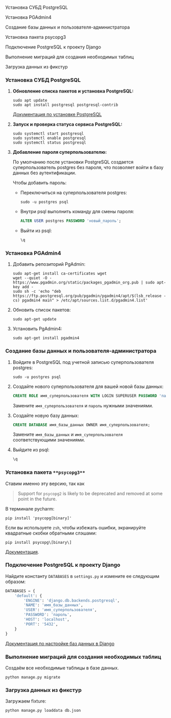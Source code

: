 Установка СУБД PostgreSQL

Установка PGAdmin4

Создание базы данных и пользователя-администратора

Установка пакета psycopg3

Подключение PostgreSQL к проекту Django

Выполнение миграций для создания необходимых таблиц

Загрузка данных из фикстур

### **Установка СУБД PostgreSQL**

1. **Обновление списка пакетов и установка PostgreSQL:**
    
    ```Shell
    sudo apt update
    sudo apt install postgresql postgresql-contrib
    ```
    
    [Документация по установке PostgreSQL](https://www.postgresql.org/download/linux/ubuntu/)
    
2. **Запуск и проверка статуса сервиса PostgreSQL:**
    
    ```Shell
    sudo systemctl start postgresql
    sudo systemctl enable postgresql
    sudo systemctl status postgresql
    ```
    
3. **Добавление пароля суперпользователю:**
    
    По умолчанию после установки PostgreSQL создается суперпользователь postgres без пароля, что позволяет войти в базу данных без аутентификации.
    
    Чтобы добавить пароль:
    
    - Переключиться на суперпользователя postgres:
        
        ```Shell
        sudo -u postgres psql
        ```
        
    - Внутри psql выполнить команду для смены пароля:
        
        ```SQL
        ALTER USER postgres PASSWORD 'новый_пароль';
        ```
        
    - Выйти из psql:
        
        ```SQL
        \q
        ```
        

### Установка PGAdmin4

1. Добавить репозиторий PgAdmin:
    
    ```Plain
    sudo apt-get install ca-certificates wget
    wget --quiet -O - https://www.pgadmin.org/static/packages_pgadmin_org.pub | sudo apt-key add -
    sudo sh -c 'echo "deb https://ftp.postgresql.org/pub/pgadmin/pgadmin4/apt/$(lsb_release -cs) pgadmin4 main" > /etc/apt/sources.list.d/pgadmin4.list'
    ```
    
2. Обновить список пакетов:
    
    ```Plain
    sudo apt-get update
    ```
    
3. Установить PgAdmin4:
    
    ```Plain
    sudo apt-get install pgadmin4
    ```
    

### **Создание базы данных и пользователя-администратора**

1. Войдите в PostgreSQL под учетной записью суперпользователя postgres:
    
    ```Shell
    sudo -u postgres psql
    ```
    
2. Создайте нового суперпользователя для вашей новой базы данных:
    
    ```SQL
    CREATE ROLE имя_суперпользователя WITH LOGIN SUPERUSER PASSWORD 'пароль';
    ```
    
    Замените `имя_суперпользователя` и `пароль` нужными значениями.
    
3. Создайте новую базу данных:
    
    ```SQL
    CREATE DATABASE имя_базы_данных OWNER имя_суперпользователя;
    ```
    
    Замените `имя_базы_данных` и `имя_суперпользователя` соответствующими значениями.
    
4. Выйдите из psql:
    
    ```SQL
    \q
    ```
    

### **Установка пакета** `**psycopg3**`

Ставим именно эту версию, так как

> Support for `psycopg2` is likely to be deprecated and removed at some point in the future.

В терминале pycharm:

```Shell
pip install 'psycopg[binary]'
```

Если вы используете `zsh`, чтобы избежать ошибки, экранируйте квадратные скобки обратными слэшами:

```Shell
pip install psycopg\[binary\]
```

[Документация](https://www.psycopg.org/psycopg3/docs/).

### **Подключение PostgreSQL к проекту Django**

Найдите константу `DATABASES` в `settings.py` и измените ее следующим образом:

```Python
DATABASES = {
    'default': {
        'ENGINE': 'django.db.backends.postgresql',
        'NAME': 'имя_базы_данных',
        'USER': 'имя_суперпользователя',
        'PASSWORD': 'пароль',
        'HOST': 'localhost',
        'PORT': '5432',
    }
}
```

[Документация по настройке баз данных в Django](https://docs.djangoproject.com/en/4.0/ref/settings/#databases)

### **Выполнение миграций для создания необходимых таблиц**

Создаём все необходимые таблицы в базе данных.

```Shell
python manage.py migrate
```

### **Загрузка данных из фикстур**

Загружаем fixture:

```Shell
python manage.py loaddata db.json
```

<div class="page-break" style="page-break-before: always;"></div>
